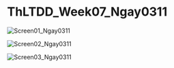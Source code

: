 # ThLTDD_Week07_Ngay0311

![Screen01_Ngay0311](https://github.com/Tien-Tiny/ThLTDD_Week07_Ngay0311/assets/89054978/805ac342-0316-4551-8122-1e933697ec2b)

![Screen02_Ngay0311](https://github.com/Tien-Tiny/ThLTDD_Week07_Ngay0311/assets/89054978/0d06dac9-ce8d-4f3e-a75d-db1be7e81f03)

![Screen03_Ngay0311](https://github.com/Tien-Tiny/ThLTDD_Week07_Ngay0311/assets/89054978/8a242b17-a825-40b0-a0e2-380720d7ce34)
